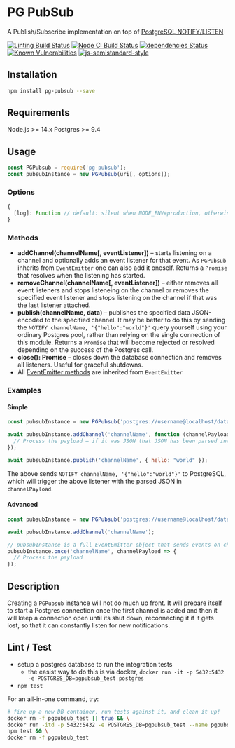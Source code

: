 # PG PubSub

A Publish/Subscribe implementation on top of [PostgreSQL NOTIFY/LISTEN](http://www.postgresql.org/docs/9.3/static/sql-notify.html)

[![Linting Build Status](https://github.com/voxpelli/node-pg-pubsub/workflows/Linting/badge.svg)](https://github.com/voxpelli/webpage-webmentions/actions)
[![Node CI Build Status](https://github.com/voxpelli/node-pg-pubsub/workflows/Node%20CI/badge.svg)](https://github.com/voxpelli/webpage-webmentions/actions)
[![dependencies Status](https://david-dm.org/voxpelli/node-pg-pubsub/status.svg)](https://david-dm.org/voxpelli/node-pg-pubsub)
[![Known Vulnerabilities](https://snyk.io/test/github/voxpelli/node-pg-pubsub/badge.svg?targetFile=package.json)](https://snyk.io/test/github/voxpelli/node-pg-pubsub?targetFile=package.json)
[![js-semistandard-style](https://img.shields.io/badge/code%20style-semistandard-brightgreen.svg?style=flat)](https://github.com/Flet/semistandard)

## Installation

```bash
npm install pg-pubsub --save
```

## Requirements

Node.js >= 14.x
Postgres >= 9.4

## Usage

```js
const PGPubsub = require('pg-pubsub');
const pubsubInstance = new PGPubsub(uri[, options]);
```

### Options

```js
{
  [log]: Function // default: silent when NODE_ENV=production, otherwise defaults to console.log(...)
}
```

### Methods

* **addChannel(channelName[, eventListener])** – starts listening on a channel and optionally adds an event listener for that event. As `PGPubsub` inherits from `EventEmitter` one can also add it oneself. Returns a `Promise` that resolves when the listening has started.
* **removeChannel(channelName[, eventListener])** – either removes all event listeners and stops listeneing on the channel or removes the specified event listener and stops listening on the channel if that was the last listener attached.
* **publish(channelName, data)** – publishes the specified data JSON-encoded to the specified channel. It may be better to do this by sending the `NOTIFY channelName, '{"hello":"world"}'` query yourself using your ordinary Postgres pool, rather than relying on the single connection of this module. Returns a `Promise` that will become rejected or resolved depending on the success of the Postgres call.
* **close(): Promise<void>** – closes down the database connection and removes all listeners. Useful for graceful shutdowns.
* All [EventEmitter methods](http://nodejs.org/api/events.html#events_class_events_eventemitter) are inherited from `EventEmitter`

### Examples

#### Simple

```javascript
const pubsubInstance = new PGPubsub('postgres://username@localhost/database');

await pubsubInstance.addChannel('channelName', function (channelPayload) {
  // Process the payload – if it was JSON that JSON has been parsed into an object for you
});

await pubsubInstance.publish('channelName', { hello: "world" });
```

The above sends `NOTIFY channelName, '{"hello":"world"}'` to PostgreSQL, which will trigger the above listener with the parsed JSON in `channelPayload`.

#### Advanced

```javascript
const pubsubInstance = new PGPubsub('postgres://username@localhost/database');

await pubsubInstance.addChannel('channelName');

// pubsubInstance is a full EventEmitter object that sends events on channel names
pubsubInstance.once('channelName', channelPayload => {
  // Process the payload
});
```

## Description

Creating a `PGPubsub` instance will not do much up front. It will prepare itself to start a Postgres connection once the first channel is added and then it will keep a connection open until its shut down, reconnecting it if it gets lost, so that it can constantly listen for new notifications.

## Lint / Test

- setup a postgres database to run the integration tests
  - the easist way to do this is via docker, `docker run -it -p 5432:5432 -e POSTGRES_DB=pgpubsub_test postgres`
- `npm test`

For an all-in-one command, try:
```sh
# fire up a new DB container, run tests against it, and clean it up!
docker rm -f pgpubsub_test || true && \
docker run -itd -p 5432:5432 -e POSTGRES_DB=pgpubsub_test --name pgpubsub_test postgres && \
npm test && \
docker rm -f pgpubsub_test
```


